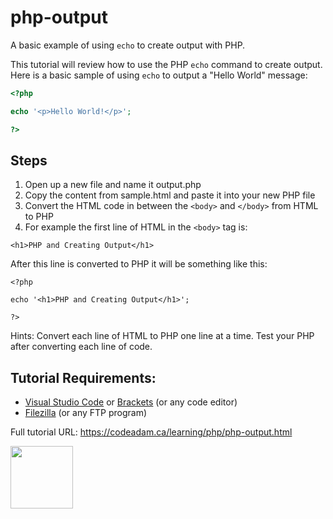 # php-output

A basic example of using `echo` to create output with PHP. 

This tutorial will review how to use the PHP `echo` command to create output. Here is a basic sample of using `echo` to output a "Hello World" message:

```php
<?php 

echo '<p>Hello World!</p>';

?>
```

## Steps

1. Open up a new file and name it output.php
2. Copy the content from sample.html and paste it into your new PHP file
3. Convert the HTML code in between the `<body>` and `</body>` from HTML to PHP
4. For example the first line of HTML in the `<body>` tag is:

```
<h1>PHP and Creating Output</h1>
```

After this line is converted to PHP it will be something like this:

```
<?php

echo '<h1>PHP and Creating Output</h1>';

?>
```

Hints: Convert each line of HTML to PHP one line at a time. Test your PHP after converting each line of code. 

## Tutorial Requirements:

* [Visual Studio Code](https://code.visualstudio.com/) or [Brackets](http://brackets.io/) (or any code editor)
* [Filezilla](https://filezilla-project.org/) (or any FTP program)

Full tutorial URL: https://codeadam.ca/learning/php/php-output.html

<a href="https://codeadam.ca">
<img src="https://codeadam.ca/images/code-block.png" width="100">
</a>
